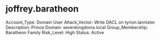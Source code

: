 # joffrey.baratheon

Account_Type: Domain User
Attack_Vector: Write DACL on tyrion.lannister
Description: Prince
Domain: sevenkingdoms.local
Group_Membership: Baratheon Family
Risk_Level: High
Status: Active